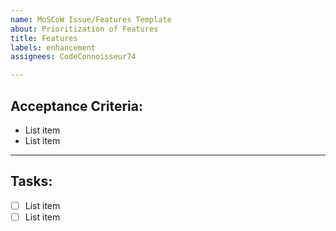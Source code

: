 ```yaml
---
name: MoSCoW Issue/Features Template
about: Prioritization of Features
title: Features
labels: enhancement
assignees: CodeConnoisseur74

---
```


## Acceptance Criteria:

 - List item
 - List item

___
## Tasks:
 - [ ] List item
 - [ ] List item
